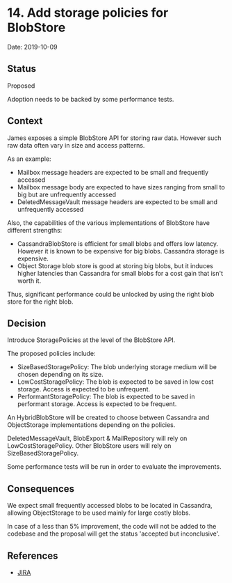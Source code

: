 # 14. Add storage policies for BlobStore

Date: 2019-10-09

## Status

Proposed

Adoption needs to be backed by some performance tests.

## Context

James exposes a simple BlobStore API for storing raw data. However such raw data often vary in size and access patterns.

As an example:

 - Mailbox message headers are expected to be small and frequently accessed
 - Mailbox message body are expected to have sizes ranging from small to big but are unfrequently accessed
 - DeletedMessageVault message headers are expected to be small and unfrequently accessed

Also, the capabilities of the various implementations of BlobStore have different strengths:

 - CassandraBlobStore is efficient for small blobs and offers low latency. However it is known to be expensive for big blobs. Cassandra storage is expensive.
 - Object Storage blob store is good at storing big blobs, but it induces higher latencies than Cassandra for small blobs for a cost gain that isn't worth it.

Thus, significant performance could be unlocked by using the right blob store for the right blob.

## Decision

Introduce StoragePolicies at the level of the BlobStore API.

The proposed policies include:

 - SizeBasedStoragePolicy: The blob underlying storage medium will be chosen depending on its size.
 - LowCostStoragePolicy: The blob is expected to be saved in low cost storage. Access is expected to be unfrequent.
 - PerformantStoragePolicy: The blob is expected to be saved in performant storage. Access is expected to be frequent.

An HybridBlobStore will be created to choose between Cassandra and ObjectStorage implementations depending on the policies.

DeletedMessageVault, BlobExport & MailRepository will rely on LowCostStoragePolicy. Other BlobStore users will rely on SizeBasedStoragePolicy.

Some performance tests will be run in order to evaluate the improvements.

## Consequences

We expect small frequently accessed blobs to be located in Cassandra, allowing ObjectStorage to be used mainly for large costly blobs.

In case of a less than 5% improvement, the code will not be added to the codebase and the proposal will get the status 'accepted but inconclusive'.

## References

 - [JIRA](https://issues.apache.org/jira/browse/JAMES-2921)